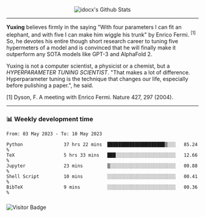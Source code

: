 <div align="center">
    <img align="center" src="https://github-readme-stats.vercel.app/api?username=idocx&show_icons=true&count_private=true&hide_border=true" alt="idocx's Github Stats"></img>
</div>

---

**Yuxing** believes firmly in the saying "With four parameters I can fit an elephant, and with five I can make him wiggle his trunk" by Enrico Fermi. <sup>[1]</sup> So, he devotes his entire though short research career to tuning five hypermeters of a model and is convinced that he will finally make it outperform any SOTA models like GPT-3 and AlphaFold 2.

Yuxing is not a computer scientist, a physicist or a chemist, but a *HYPERPARAMETER TUNING SCIENTIST*. "That makes a lot of difference. Hyperparameter tuning is the technique that changes our life, especially before pulishing a paper.", he said.

[1] Dyson, F. A meeting with Enrico Fermi. Nature 427, 297 (2004).


---

### 📊 Weekly development time
<!--START_SECTION:waka-->

```text
From: 03 May 2023 - To: 10 May 2023

Python               37 hrs 22 mins  █████████████████████▒░░░   85.24 %
TeX                  5 hrs 33 mins   ███░░░░░░░░░░░░░░░░░░░░░░   12.66 %
Jupyter              23 mins         ▒░░░░░░░░░░░░░░░░░░░░░░░░   00.88 %
Shell Script         10 mins         ░░░░░░░░░░░░░░░░░░░░░░░░░   00.41 %
BibTeX               9 mins          ░░░░░░░░░░░░░░░░░░░░░░░░░   00.36 %
```

<!--END_SECTION:waka-->

### 

![Visitor Badge](https://visitor-badge.laobi.icu/badge?page_id=idocx.idocx)